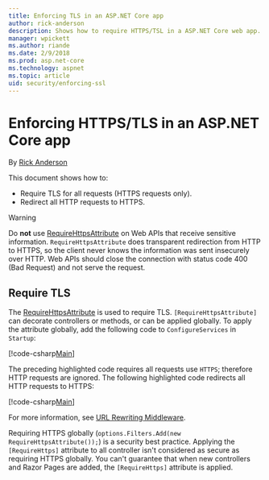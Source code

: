 ```yaml
---
title: Enforcing TLS in an ASP.NET Core app
author: rick-anderson
description: Shows how to require HTTPS/TSL in a ASP.NET Core web app.
manager: wpickett
ms.author: riande
ms.date: 2/9/2018
ms.prod: asp.net-core
ms.technology: aspnet
ms.topic: article
uid: security/enforcing-ssl
---
```

# Enforcing HTTPS/TLS in an ASP.NET Core app

By [Rick Anderson](https://twitter.com/RickAndMSFT)

This document shows how to:

- Require TLS for all requests (HTTPS requests only).
- Redirect all HTTP requests to HTTPS.

> [!WARNING]
> Do **not** use [RequireHttpsAttribute](/dotnet/api/Microsoft.AspNetCore.Mvc.RequireHttpsAttribute) on Web APIs that receive sensitive information. `RequireHttpsAttribute` does transparent redirection from HTTP to HTTPS, so the client never knows the information was sent insecurely over HTTP. Web APIs should close the connection with status code 400 (Bad Request) and not serve the request.

<a name="require-ssl"></a>
## Require TLS

The [RequireHttpsAttribute](/dotnet/api/Microsoft.AspNetCore.Mvc.RequireHttpsAttribute) is used to require TLS. `[RequireHttpsAttribute]` can decorate controllers or methods, or can be applied globally. To apply the attribute globally, add the following code to `ConfigureServices` in `Startup`:

[!code-csharp[Main](authentication/accconfirm/sample/WebApp1/Startup.cs?name=snippet2&highlight=4-999)]

The preceding highlighted code requires all requests use `HTTPS`; therefore HTTP requests are ignored. The following highlighted code redirects all HTTP requests to HTTPS:

[!code-csharp[Main](authentication/accconfirm/sample/WebApp1/Startup.cs?name=snippet_AddRedirectToHttps&highlight=7-999)]

 For more information, see [URL Rewriting Middleware](xref:fundamentals/url-rewriting).

Requiring HTTPS globally (`options.Filters.Add(new RequireHttpsAttribute());`) is a security best practice. Applying the 
`[RequireHttps]` attribute to all controller isn't considered as secure as requiring HTTPS globally. You can't guarantee that when new controllers and Razor Pages are added, the `[RequireHttps]` attribute is applied.
